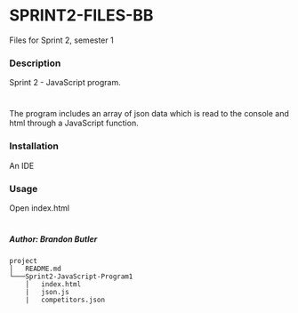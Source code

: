 # SPRINT2-FILES-BB
Files for Sprint 2, semester 1 

### Description
Sprint 2 - JavaScript program. 
#
The program includes an array of json data which is read to the console and html through a JavaScript function. 

### Installation 
An IDE


### Usage
Open index.html

#
#
##### Author: Brandon Butler

```
project
│   README.md 
└───Sprint2-JavaScript-Program1
    │   index.html
    |   json.js
    |   competitors.json

